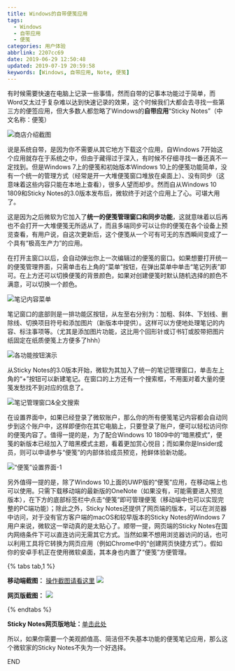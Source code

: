 ```yaml
---
title: Windows的自带便笺应用
tags:
  - Windows
  - 自带应用
  - 便笺
categories: 用户体验
abbrlink: 2207cc69
date: 2019-06-29 12:50:48
updated: 2019-07-19 20:59:58
keywords: [Windows, 自带应用, Note, 便笺]
---
```


有时候需要快速在电脑上记录一些事情，然而自带的记事本功能过于简单，而Word又太过于复杂难以达到快速记录的效果，这个时候我们大都会去寻找一些第三方的便签应用，但大多数人都忽略了Windows的**自带应用**“Sticky Notes”（中文名称：便笺） <!--more-->   

![商店介绍截图](https://i.loli.net/2019/06/29/5d17093258e9c28319.png)

说是系统自带，是因为你不需要从其它地方下载这个应用，自Windows 7开始这个应用就存在于系统之中，但由于藏得过于深入，有时候不仔细寻找一番还真不一定找到。但是Windows 7上的便笺和初始版本Windows 10上的便笺功能简单，没有一个统一的管理方式（经常是开一大堆便笺窗口堆放在桌面上）、没有同步（这意味着这些内容只能在本地上查看），很多人望而却步。然而自从Windows 10 1809和Sticky Notes的3.0版本发布后，微软终于对这个应用上了心。可堪大用了。  

这是因为之后微软为它加入了**统一的便笺管理窗口和同步功能**，这就意味着以后再也不会打开一大堆便笺无所适从了，而且多端同步可以让你的便笺在各个设备上预览查看，有用户说，自这次更新后，这个便笺从一个可有可无的东西瞬间变成了一个具有“极高生产力”的应用。  

在打开主窗口以后，会自动弹出你上一次编辑过的便笺的窗口。如果想要打开统一的便笺管理界面，只需单击右上角的“菜单”按钮，在弹出菜单中单击“笔记列表”即可。在上方还可以切换便笺的背景颜色，如果对创建便笺时默认随机选择的颜色不满意，可以切换一个颜色。  

![笔记内容菜单](https://i.loli.net/2019/06/29/5d178304c837054087.png)  

笔记窗口的底部则是一排功能区按钮，从左至右分别为：加粗、斜体、下划线、删除线、切换项目符号和添加图片（新版本中提供）。这样可以方便地处理笔记的内容、标注事项等。（尤其是添加图片功能，这比用个回形针或订书钉或胶带把图片纸固定在纸质便笺上方便多了hhh）    

![各功能按钮演示](https://i.loli.net/2019/06/29/5d17093389faf80806.png)

从Sticky Notes的3.0版本开始，微软为其加入了统一的笔记管理窗口，单击左上角的“+”按钮可以新建笔记。在窗口的上方还有一个搜索框，不用面对着大量的便笺发愁找不到对应的信息了。  

![笔记管理窗口&全文搜索](https://i.loli.net/2019/06/29/5d170932bae6935083.png)  

在设置界面中，如果已经登录了微软账户，那么你的所有便笺笔记内容都会自动同步到这个账户中，这样即便你在其它电脑上，只要登录了账户，便可以轻松访问你的便笺内容了。值得一提的是，为了配合Windows 10 1809中的“暗黑模式”，便笺的新版本已经加入了暗黑模式主题，看着更加赏心悦目；而如果你是Insider成员，则可以申请参与“便笺”的内部体验成员预览，抢鲜体验新功能。    

![“便笺”设置界面-1](https://i.loli.net/2019/06/29/5d1709332c06642080.png)  

另外值得一提的是，除了Windows 10上面的UWP版的“便笺”应用，在移动端上也可以使用。只需下载移动端的最新版的OneNote（如果没有，可能需要进入预览版本），在下方的底部标签栏中点击“便笺”即可管理便笺（移动端中也可以实现完整的PC端功能）；除此之外，Sticky Notes还提供了网页端的版本，可以在浏览器中访问，对于没有官方客户端的macOS和较早版本的Sticky Notes的Windows 7用户来说，微软这一举动真的是太贴心了。顺带一提，网页端的Sticky Notes在国内网络条件下可以直连访问无需其它方式。当然如果不想用浏览器访问的话，也可以利用工具将它转换为网页应用（例如Chrome中的“创建网页快捷方式”）。假如你的安卓手机正在使用微软桌面，其本身也内置了“便笺”方便管理。  

{% tabs tab,1 %}
<!-- tab 移动端截图（Android） -->
**移动端截图：** [操作截图请看这里](https://i.loli.net/2019/06/29/5d170935a704b40852.gif)
![](https://i.loli.net/2019/06/30/5d1839b2390ac38881.png)
<!-- endtab -->
<!-- tab 网页端截图（Browser） -->
**网页版截图：**
![](https://i.loli.net/2019/06/29/5d170933ef64b12357.png) 
<!-- endtab -->
{% endtabs %}

**Sticky Notes网页版地址：**[单击此处](https://www.onenote.com/stickynotes#)

所以，如果你需要一个美观颜值高、简洁但不失基本功能的便笺笔记应用，那么这个微软家的Sticky Notes不失为一个好选择。  

END